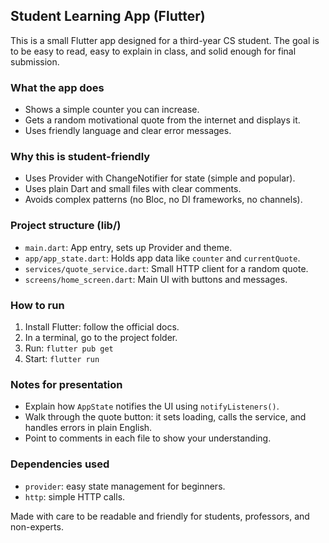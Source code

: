 ## Student Learning App (Flutter)

This is a small Flutter app designed for a third-year CS student. The goal is to be easy to read, easy to explain in class, and solid enough for final submission.

### What the app does
- Shows a simple counter you can increase.
- Gets a random motivational quote from the internet and displays it.
- Uses friendly language and clear error messages.

### Why this is student-friendly
- Uses Provider with ChangeNotifier for state (simple and popular).
- Uses plain Dart and small files with clear comments.
- Avoids complex patterns (no Bloc, no DI frameworks, no channels).

### Project structure (lib/)
- `main.dart`: App entry, sets up Provider and theme.
- `app/app_state.dart`: Holds app data like `counter` and `currentQuote`.
- `services/quote_service.dart`: Small HTTP client for a random quote.
- `screens/home_screen.dart`: Main UI with buttons and messages.

### How to run
1) Install Flutter: follow the official docs.
2) In a terminal, go to the project folder.
3) Run: `flutter pub get`
4) Start: `flutter run`

### Notes for presentation
- Explain how `AppState` notifies the UI using `notifyListeners()`.
- Walk through the quote button: it sets loading, calls the service, and handles errors in plain English.
- Point to comments in each file to show your understanding.

### Dependencies used
- `provider`: easy state management for beginners.
- `http`: simple HTTP calls.

Made with care to be readable and friendly for students, professors, and non-experts.

